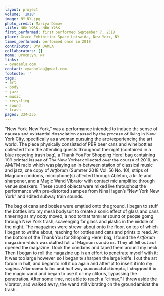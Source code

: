 ```yaml
---
layout: project
volume: '2018'
image: NY_NY.jpg
photo_credit: Mariya Dimov
title: NEW YORK, NEW YORK
first_performed: first performed September 7, 2018
place: Grace Exhibition Space Loisaida, New York, NY
times_performed: performed once in 2018
contributor: OYA DAMLA
collaborators: []
home: Brooklyn, NY
links:
- oyadamla.com
contact: oyadamlaa@gmail.com
footnote: ''
tags:
- art
- body
- jazz
- music
- recycling
- sound
- trash
pages: 334-335
---
```


“New York, New York,” was a performance intended to induce the sense of nausea and existential dissociation caused by the process of living in New York City, specifically as a woman pursuing the arts/experiencing the art world. The piece physically consisted of PBR beer cans and wine bottles collected from the attending guests throughout the night (contained in a blue recycling trash bag), a Thank You For Shopping Here! bag containing 100 printed issues of The New Yorker collected over the course of 2018, an AM/FM radio which was playing an in-between station of classical music and jazz, one copy of _Artforum_ (Summer 2018 Vol. 56 No. 10), strips of Magnum condoms, microphone(s) affected through Ableton, a knife and sharpener, and a Magic Wand Vibrator with contact mic amplified through venue speakers. These sound objects were mixed live throughout the performance with pre-distorted samples from Nina Hagen’s “New York New York” and edited subway train sounds.

The bag of cans and bottles were emptied onto the ground. I began to stuff the bottles into my mesh bodysuit to create a sonic effect of glass and cans tinkering as my body moved, a nod to that familiar sound of people going through New York trash, scavenging for glass and plastic in the middle of the night. The magazines were strewn about onto the floor, on top of which I began to writhe about, reaching for bottles and cans and prints to read. At the bottom of the Thank You for Shopping Here! bag, I found the _Artforum_ magazine which was stuffed full of Magnum condoms. They all fell out as I opened the magazine. I took the condoms and taped them around my neck. Then I began to roll the magazine up in an effort to penetrate myself with it; It was too large however, so I began to sharpen the large knife. I cut the art forum in half, and began to roll it up again and attempt to insert it into my vagina. After some failed and half way successful attempts, I strapped it to the magic wand and began to use it on my clitoris, bypassing the penetration. After some time, not able to reach a “climax,” I threw aside the vibrator, and walked away, the wand still vibrating on the ground amidst the trash.
